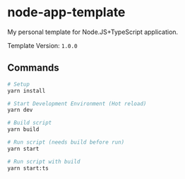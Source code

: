 # node-app-template

My personal template for Node.JS+TypeScript application.

Template Version: `1.0.0`

## Commands

```bash
# Setup
yarn install

# Start Development Environment (Hot reload)
yarn dev

# Build script
yarn build

# Run script (needs build before run)
yarn start

# Run script with build
yarn start:ts
```
